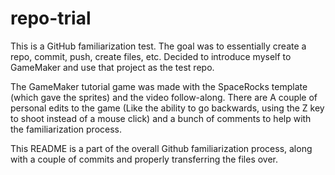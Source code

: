 # repo-trial

This is a GitHub familiarization test. The goal was to essentially create a repo, commit, push, create files, etc. Decided to 
introduce myself to GameMaker and use that project as the test repo.

The GameMaker tutorial game was made with the SpaceRocks template (which gave the sprites) and the video follow-along. There are
A couple of personal edits to the game (Like the ability to go backwards, using the Z key to shoot instead of a mouse click) and 
a bunch of comments to help with the familiarization process.

This README is a part of the overall Github familiarization process, along with a couple of commits and properly transferring the files over.
